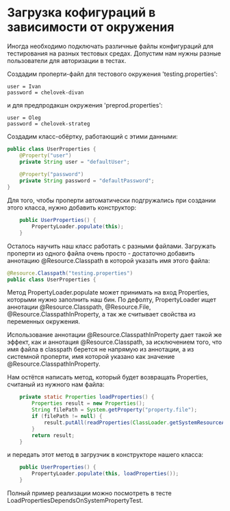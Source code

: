 # Загрузка кофигураций  в зависимости от окружения

Иногда необходимо подключать различные файлы конфигураций для тестирования на разных тестовых средах.
Допустим нам нужны разные пользователи для авторизации в тестах. 

Создадим проперти-файл для тестового окружения 'testing.properties':
```properties
user = Ivan
password = chelovek-divan
```
и для предпродакшн окружения 'preprod.properties':
```properties
user = Oleg
password = chelovek-strateg
```

Создадим класс-обёртку, работающий с этими данными:
```java
public class UserProperties {
	@Property("user")
	private String user = "defaultUser";
	
	@Property("password")
	private String password = "defaultPassword";
}
```

Для того, чтобы проперти автоматически подгружались при создании этого класса, нужно добавить конструктор:
```java
	public UserProperties() {
		PropertyLoader.populate(this);
	}
```

Осталось научить наш класс работать с разными файлами. Загружать проперти из одного файла очень просто - достаточно
добавить аннотацию @Resource.Classpath в которой указать имя этого файла:
```java
@Resource.Classpath("testing.properties")
public class UserProperties {
```

Метод PropertyLoader.populate может принимать на вход Properties, которыми нужно заполнить наш бин. По дефолту,
PropertyLoader ищет аннотации @Resource.Classpath, @Resource.File, @Resource.ClasspathInProperty, а так же считывает
свойства из переменных окружения.

Использование аннотации @Resource.ClasspathInProperty дает такой же эффект, как и аннотация @Resource.Classpath, за
исключением того, что имя файла в classpath берется не напрямую из аннотации, а из системной проперти, имя которой
указано как значение @Resource.ClasspathInProperty.


Нам остётся написать метод, который будет возвращать Properties, считаный из нужного нам файла:
```java
	private static Properties loadProperties() {
		Properties result = new Properties();
		String filePath = System.getProperty("property.file");
		if (filePath != null) {
			result.putAll(readProperties(ClassLoader.getSystemResourceAsStream(filePath)));
		}
		return result;
	}
```

и передать этот метод в загрузчик в конструкторе нашего класса:
```java
	public UserProperties() {
		PropertyLoader.populate(this, loadProperties());
	}
```

Полный пример реализации можно посмотреть в тесте LoadPropertiesDependsOnSystemPropertyTest.
